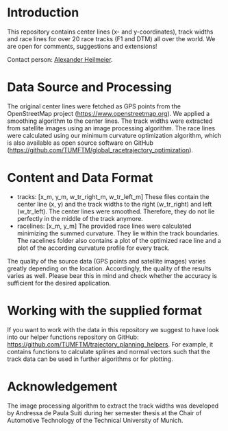 # Introduction
This repository contains center lines (x- and y-coordinates), track widths and race lines for over 20 race tracks (F1
and DTM) all over the world. We are open for comments, suggestions and extensions!

Contact person: [Alexander Heilmeier](mailto:alexander.heilmeier@tum.de).

# Data Source and Processing
The original center lines were fetched as GPS points from the OpenStreetMap project (https://www.openstreetmap.org).
We applied a smoothing algorithm to the center lines. The track widths were extracted from satellite images using an
image processing algorithm. The race lines were calculated using our minimum curvature optimization algorithm, which is
also available as open source software on GitHub (https://github.com/TUMFTM/global_racetrajectory_optimization).

# Content and Data Format
- tracks: [x_m, y_m, w_tr_right_m, w_tr_left_m] These files contain the center line (x, y) and the track widths to the
right (w_tr_right) and left (w_tr_left). The center lines were smoothed. Therefore, they do not lie perfectly in the
middle of the track anymore.
- racelines: [x_m, y_m] The provided race lines were calculated minimizing the summed curvature. They lie within the
track boundaries. The racelines folder also contains a plot of the optimized race line and a plot of the according
curvature profile for every track.

The quality of the source data (GPS points and satellite images) varies greatly depending on the location. Accordingly,
the quality of the results varies as well. Please bear this in mind and check whether the accuracy is sufficient for the
desired application.

# Working with the supplied format
If you want to work with the data in this repository we suggest to have look into our helper functions repository on
GitHub: https://github.com/TUMFTM/trajectory_planning_helpers. For example, it contains functions to calculate splines
and normal vectors such that the track data can be used in further algorithms or for plotting.

# Acknowledgement
The image processing algorithm to extract the track widths was developed by Andressa de Paula Suiti during her semester
thesis at the Chair of Automotive Technology of the Technical University of Munich.
